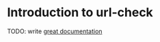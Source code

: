 # Introduction to url-check

TODO: write [great documentation](http://jacobian.org/writing/what-to-write/)
